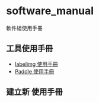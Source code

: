 # software_manual

軟件組使用手冊  



## 工具使用手冊

- [labelimg 使用手冊](./labelimg/)
- [Paddle 使用手冊](Paddle)



## 建立新 使用手冊

